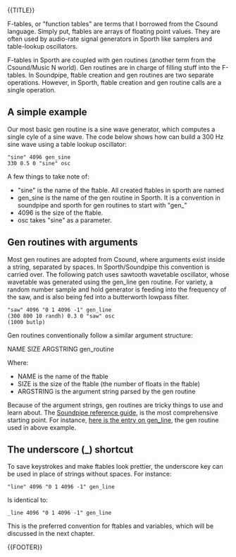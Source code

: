{{TITLE}}

F-tables, or "function tables" are terms that I borrowed from the Csound 
language. Simply put, ftables are arrays of floating point values. They are
often used by audio-rate signal generators in Sporth like samplers and table-lookup
oscillators. 

F-tables in Sporth are coupled with gen routines (another term from the Csound/Music N 
world). Gen routines are in charge of filling stuff into the F-tables. In 
Soundpipe, ftable creation and gen routines are two separate operations. However,
in Sporth, ftable creation and gen routine calls are a single operation.

## A simple example

Our most basic gen routine is a sine wave generator, which computes a single
cyle of a sine wave. The code below shows how can build a 300 Hz sine wave 
using a table lookup oscillator:

    "sine" 4096 gen_sine
    330 0.5 0 "sine" osc

A few things to take note of:

- "sine" is the name of the ftable. All created ftables in sporth are named
- gen\_sine is the name of the gen routine in Sporth. It is a convention in
soundpipe and sporth for gen routines to start with "gen_"
- 4096 is the size of the ftable.
- osc takes "sine" as a parameter. 

## Gen routines with arguments

Most gen routines are adopted from Csound, where arguments exist inside a 
string, separated by spaces. In Sporth/Soundpipe this convention is carried
over. The following patch uses sawtooth wavetable oscillator, whose wavetable
was generated using the gen_line gen routine. For variety, a random number
sample and hold generator is feeding into the frequency of the saw, and is
also being fed into a butterworth lowpass filter. 

    "saw" 4096 "0 1 4096 -1" gen_line
    (300 800 10 randh) 0.3 0 "saw" osc 
    (1000 butlp)

Gen routines conventionally follow a similar argument structure:

NAME SIZE ARGSTRING gen_routine

Where:

- NAME is the name of the ftable
- SIZE is the size of the ftable (the number of floats in the ftable)
- ARGSTRING is the argument string parsed by the gen routine

Because of the argument strings, gen routines are tricky things to use
and learn about. The [Soundpipe reference guide](/res/soundpipe/docs),
is the most comprehensive starting point. For instance,
[here is the entry on gen_line](/res/soundpipe/docs/gen_line.html), the gen 
routine used in above example.

## The underscore (_) shortcut

To save keystrokes and make ftables look prettier, the underscore key can be
used in place of strings without spaces. For instance:

    "line" 4096 "0 1 4096 -1" gen_line

Is identical to:

    _line 4096 "0 1 4096 -1" gen_line

This is the preferred convention for ftables and variables, which will be
discussed in the next chapter.

{{FOOTER}}

